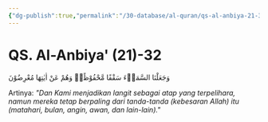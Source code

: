 ```yaml
---
{"dg-publish":true,"permalink":"/30-database/al-quran/qs-al-anbiya-21-32/"}
---
```



# QS. Al-Anbiya' (21)-32
وَجَعَلْنَا السَّمَاۤءَ سَقْفًا مَّحْفُوْظًاۚ وَهُمْ عَنْ اٰيٰتِهَا مُعْرِضُوْنَ 

Artinya: *"Dan Kami menjadikan langit sebagai atap yang terpelihara, namun mereka tetap berpaling dari tanda-tanda (kebesaran Allah) itu (matahari, bulan, angin, awan, dan lain-lain)."*
